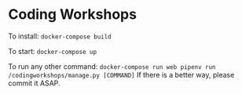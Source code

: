 # Coding Workshops

To install: `docker-compose build`

To start: `docker-compose up`

To run any other command: `docker-compose run web pipenv run /codingworkshops/manage.py [COMMAND]`
If there is a better way, please commit it ASAP.

